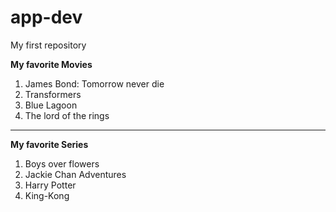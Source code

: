 # app-dev
My first repository
>
**My favorite Movies**
1. James Bond: Tomorrow never die
2. Transformers
3. Blue Lagoon
4. The lord of the rings
---
**My favorite Series**
1. Boys over flowers
2. Jackie Chan Adventures
3. Harry Potter
4. King-Kong
